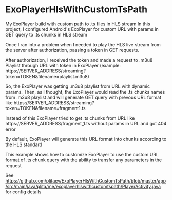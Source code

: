 # ExoPlayerHlsWithCustomTsPath
My ExoPlayer build with custom path to .ts files in HLS stream
In this project, I configured Android's ExoPlayer for custom URL with params in GET query to .ts chunks in HLS stream

Once I ran into a problem when I needed to play the HLS live stream from the server after authorization, passing a token in GET requests.

After authorization, I received the token and made a request to .m3u8 Playlist through URL with token in ExoPlayer (example: https://SERVER_ADDRESS/streaming?token=TOKEN&filename=playlist.m3u8)

So, the ExoPlayer was getting .m3u8 playlist from URL with dynamic params. Then, as I thought, the ExoPlayer would read the .ts chunks names from .m3u8 playlist and will generate GET query with prevous URL format like https://SERVER_ADDRESS/streaming?token=TOKEN&filename=fragment1.ts
  
Instead of this ExoPlayer tried to get .ts chunks from URL like https://SERVER_ADDRESS/fragment_1.ts without params in URL and got 404 error

By default, ExoPlayer will generate this URL format into chunks according to the HLS standard

This example shows how to customize ExoPlayer to use the custom URL format of .ts chunk query with the ability to transfer any parameters in the request

See https://github.com/plitaev/ExoPlayerHlsWithCustomTsPath/blob/master/app/src/main/java/plita/me/exoplayerhlswithcustomtspath/PlayerActivity.java for config details
